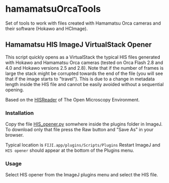 # hamamatsuOrcaTools
Set of tools to work with files created with Hamamatsu Orca cameras and their software (Hokawo and HCImage).

## Hamamatsu HIS ImageJ VirtualStack Opener

This script quickly opens as a VirtualStack the typical HIS files generated with 
Hokawo and Hamamatsu Orca cameras (tested on Orca Flash 2.8 and 4.0 and Hokawo
versions 2.5 and 2.8). Note that if the number of frames is large the stack
might be corrupted towards the end of the file (you will see that if the image starts
to "travel"). This is due to a change in metadata length inside the HIS file and cannot
be easily avoided without a sequential opening. 

Based on the [HISReader](http://www.openmicroscopy.org/site/support/bio-formats5.2/formats/hamamatsu-his.html)
of The Open Microscopy Environment.

### Installation
Copy the file [HIS_opener.py](HIS_opener.py) somwhere inside the plugins folder in ImageJ. To download only that
file press the Raw button and "Save As" in your browser.

Typical location is `FIJI.app/plugins/Scripts/Plugins`
Restart ImageJ and `HIS opener` should appear at the bottom of the Plugins menu.

### Usage
Select HIS opener from the ImageJ plugins menu and select the HIS file.

